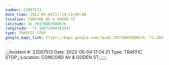 ```yaml
---
number: 22007513
date_time: 2022-05-04T17:24:21+00:00
location: CONCORD AV & GODEN ST
latitude: 42.39378003980676
longitude: -71.16871990783547
type: TRAFFIC STOP
google_maps_link: https://maps.google.com/?q=42.39378003980676,-71.16871990783547
---
```


;;;Incident #: 22007513  Date: 2022-05-04 17:24:21   Type: TRAFFIC STOP;;;Location: CONCORD AV & GODEN ST;;;;;;

